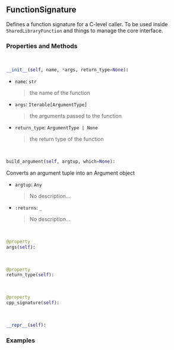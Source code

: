 ## <a id="McUtils.McUtils.Extensions.ArgumentSignature.FunctionSignature">FunctionSignature</a>
Defines a function signature for a C-level caller.
To be used inside `SharedLibraryFunction` and things to manage the core interface.

### Properties and Methods
<a id="McUtils.McUtils.Extensions.ArgumentSignature.FunctionSignature.__init__" class="docs-object-method">&nbsp;</a>
```python
__init__(self, name, *args, return_type=None): 
```

- `name`: `str`
    >the name of the function
- `args`: `Iterable[ArgumentType]`
    >the arguments passed to the function
- `return_type`: `ArgumentType | None`
    >the return type of the function

<a id="McUtils.McUtils.Extensions.ArgumentSignature.FunctionSignature.build_argument" class="docs-object-method">&nbsp;</a>
```python
build_argument(self, argtup, which=None): 
```
Converts an argument tuple into an Argument object
- `argtup`: `Any`
    >No description...
- `:returns`: `_`
    >No description...

<a id="McUtils.McUtils.Extensions.ArgumentSignature.FunctionSignature.args" class="docs-object-method">&nbsp;</a>
```python
@property
args(self): 
```

<a id="McUtils.McUtils.Extensions.ArgumentSignature.FunctionSignature.return_type" class="docs-object-method">&nbsp;</a>
```python
@property
return_type(self): 
```

<a id="McUtils.McUtils.Extensions.ArgumentSignature.FunctionSignature.cpp_signature" class="docs-object-method">&nbsp;</a>
```python
@property
cpp_signature(self): 
```

<a id="McUtils.McUtils.Extensions.ArgumentSignature.FunctionSignature.__repr__" class="docs-object-method">&nbsp;</a>
```python
__repr__(self): 
```

### Examples
